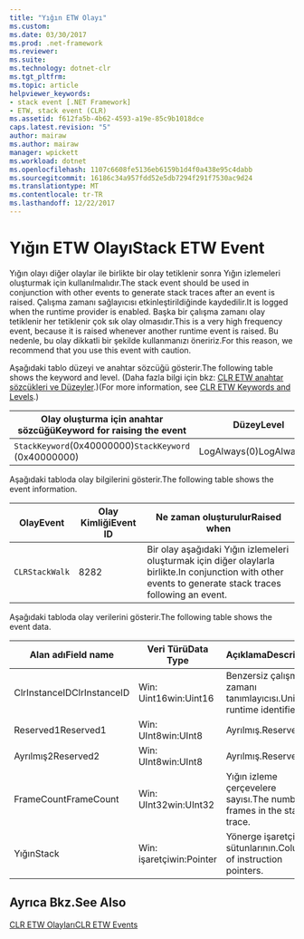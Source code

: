 ```yaml
---
title: "Yığın ETW Olayı"
ms.custom: 
ms.date: 03/30/2017
ms.prod: .net-framework
ms.reviewer: 
ms.suite: 
ms.technology: dotnet-clr
ms.tgt_pltfrm: 
ms.topic: article
helpviewer_keywords:
- stack event [.NET Framework]
- ETW, stack event (CLR)
ms.assetid: f612fa5b-4b62-4593-a19e-85c9b1018dce
caps.latest.revision: "5"
author: mairaw
ms.author: mairaw
manager: wpickett
ms.workload: dotnet
ms.openlocfilehash: 1107c6608fe5136eb6159b1d4f0a438e95c4dabb
ms.sourcegitcommit: 16186c34a957fdd52e5db7294f291f7530ac9d24
ms.translationtype: MT
ms.contentlocale: tr-TR
ms.lasthandoff: 12/22/2017
---
```

# <a name="stack-etw-event"></a><span data-ttu-id="94ec5-102">Yığın ETW Olayı</span><span class="sxs-lookup"><span data-stu-id="94ec5-102">Stack ETW Event</span></span>
<span data-ttu-id="94ec5-103">Yığın olayı diğer olaylar ile birlikte bir olay tetiklenir sonra Yığın izlemeleri oluşturmak için kullanılmalıdır.</span><span class="sxs-lookup"><span data-stu-id="94ec5-103">The stack event should be used in conjunction with other events to generate stack traces after an event is raised.</span></span> <span data-ttu-id="94ec5-104">Çalışma zamanı sağlayıcısı etkinleştirildiğinde kaydedilir.</span><span class="sxs-lookup"><span data-stu-id="94ec5-104">It is logged when the runtime provider is enabled.</span></span> <span data-ttu-id="94ec5-105">Başka bir çalışma zamanı olay tetiklenir her tetiklenir çok sık olay olmasıdır.</span><span class="sxs-lookup"><span data-stu-id="94ec5-105">This is a very high frequency event, because it is raised whenever another runtime event is raised.</span></span> <span data-ttu-id="94ec5-106">Bu nedenle, bu olay dikkatli bir şekilde kullanmanızı öneririz.</span><span class="sxs-lookup"><span data-stu-id="94ec5-106">For this reason, we recommend that you use this event with caution.</span></span>  
  
 <span data-ttu-id="94ec5-107">Aşağıdaki tablo düzeyi ve anahtar sözcüğü gösterir.</span><span class="sxs-lookup"><span data-stu-id="94ec5-107">The following table shows the keyword and level.</span></span> <span data-ttu-id="94ec5-108">(Daha fazla bilgi için bkz: [CLR ETW anahtar sözcükleri ve Düzeyler](../../../docs/framework/performance/clr-etw-keywords-and-levels.md).)</span><span class="sxs-lookup"><span data-stu-id="94ec5-108">(For more information, see [CLR ETW Keywords and Levels](../../../docs/framework/performance/clr-etw-keywords-and-levels.md).)</span></span>  
  
|<span data-ttu-id="94ec5-109">Olay oluşturma için anahtar sözcüğü</span><span class="sxs-lookup"><span data-stu-id="94ec5-109">Keyword for raising the event</span></span>|<span data-ttu-id="94ec5-110">Düzey</span><span class="sxs-lookup"><span data-stu-id="94ec5-110">Level</span></span>|  
|-----------------------------------|-----------|  
|<span data-ttu-id="94ec5-111">`StackKeyword`(0x40000000)</span><span class="sxs-lookup"><span data-stu-id="94ec5-111">`StackKeyword` (0x40000000)</span></span>|<span data-ttu-id="94ec5-112">LogAlways(0)</span><span class="sxs-lookup"><span data-stu-id="94ec5-112">LogAlways(0)</span></span>|  
  
 <span data-ttu-id="94ec5-113">Aşağıdaki tabloda olay bilgilerini gösterir.</span><span class="sxs-lookup"><span data-stu-id="94ec5-113">The following table shows the event information.</span></span>  
  
|<span data-ttu-id="94ec5-114">Olay</span><span class="sxs-lookup"><span data-stu-id="94ec5-114">Event</span></span>|<span data-ttu-id="94ec5-115">Olay Kimliği</span><span class="sxs-lookup"><span data-stu-id="94ec5-115">Event ID</span></span>|<span data-ttu-id="94ec5-116">Ne zaman oluşturulur</span><span class="sxs-lookup"><span data-stu-id="94ec5-116">Raised when</span></span>|  
|-----------|--------------|-----------------|  
|`CLRStackWalk`|<span data-ttu-id="94ec5-117">82</span><span class="sxs-lookup"><span data-stu-id="94ec5-117">82</span></span>|<span data-ttu-id="94ec5-118">Bir olay aşağıdaki Yığın izlemeleri oluşturmak için diğer olaylarla birlikte.</span><span class="sxs-lookup"><span data-stu-id="94ec5-118">In conjunction with other events to generate stack traces following an event.</span></span>|  
  
 <span data-ttu-id="94ec5-119">Aşağıdaki tabloda olay verilerini gösterir.</span><span class="sxs-lookup"><span data-stu-id="94ec5-119">The following table shows the event data.</span></span>  
  
|<span data-ttu-id="94ec5-120">Alan adı</span><span class="sxs-lookup"><span data-stu-id="94ec5-120">Field name</span></span>|<span data-ttu-id="94ec5-121">Veri Türü</span><span class="sxs-lookup"><span data-stu-id="94ec5-121">Data Type</span></span>|<span data-ttu-id="94ec5-122">Açıklama</span><span class="sxs-lookup"><span data-stu-id="94ec5-122">Description</span></span>|  
|----------------|---------------|-----------------|  
|<span data-ttu-id="94ec5-123">ClrInstanceID</span><span class="sxs-lookup"><span data-stu-id="94ec5-123">ClrInstanceID</span></span>|<span data-ttu-id="94ec5-124">Win: Uint16</span><span class="sxs-lookup"><span data-stu-id="94ec5-124">win:Uint16</span></span>|<span data-ttu-id="94ec5-125">Benzersiz çalışma zamanı tanımlayıcısı.</span><span class="sxs-lookup"><span data-stu-id="94ec5-125">Unique runtime identifier.</span></span>|  
|<span data-ttu-id="94ec5-126">Reserved1</span><span class="sxs-lookup"><span data-stu-id="94ec5-126">Reserved1</span></span>|<span data-ttu-id="94ec5-127">Win: UInt8</span><span class="sxs-lookup"><span data-stu-id="94ec5-127">win:UInt8</span></span>|<span data-ttu-id="94ec5-128">Ayrılmış.</span><span class="sxs-lookup"><span data-stu-id="94ec5-128">Reserved.</span></span>|  
|<span data-ttu-id="94ec5-129">Ayrılmış2</span><span class="sxs-lookup"><span data-stu-id="94ec5-129">Reserved2</span></span>|<span data-ttu-id="94ec5-130">Win: UInt8</span><span class="sxs-lookup"><span data-stu-id="94ec5-130">win:UInt8</span></span>|<span data-ttu-id="94ec5-131">Ayrılmış.</span><span class="sxs-lookup"><span data-stu-id="94ec5-131">Reserved.</span></span>|  
|<span data-ttu-id="94ec5-132">FrameCount</span><span class="sxs-lookup"><span data-stu-id="94ec5-132">FrameCount</span></span>|<span data-ttu-id="94ec5-133">Win: UInt32</span><span class="sxs-lookup"><span data-stu-id="94ec5-133">win:UInt32</span></span>|<span data-ttu-id="94ec5-134">Yığın izleme çerçevelere sayısı.</span><span class="sxs-lookup"><span data-stu-id="94ec5-134">The number of frames in the stack trace.</span></span>|  
|<span data-ttu-id="94ec5-135">Yığın</span><span class="sxs-lookup"><span data-stu-id="94ec5-135">Stack</span></span>|<span data-ttu-id="94ec5-136">Win: işaretçi</span><span class="sxs-lookup"><span data-stu-id="94ec5-136">win:Pointer</span></span>|<span data-ttu-id="94ec5-137">Yönerge işaretçileri sütunlarının.</span><span class="sxs-lookup"><span data-stu-id="94ec5-137">Columns of instruction pointers.</span></span>|  
  
## <a name="see-also"></a><span data-ttu-id="94ec5-138">Ayrıca Bkz.</span><span class="sxs-lookup"><span data-stu-id="94ec5-138">See Also</span></span>  
 [<span data-ttu-id="94ec5-139">CLR ETW Olayları</span><span class="sxs-lookup"><span data-stu-id="94ec5-139">CLR ETW Events</span></span>](../../../docs/framework/performance/clr-etw-events.md)
